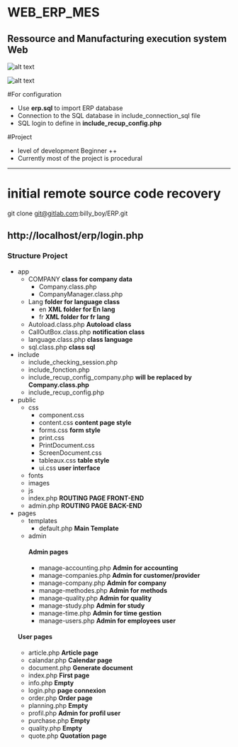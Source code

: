 # WEB_ERP_MES
##  Ressource and Manufacturing execution system  Web

![alt text](https://github.com/billyboy35/WEB_MES/blob/main/MES_VIEW_DEMO.PNG)

![alt text](https://github.com/billyboy35/WEB_MES/blob/main/Workflow.png)

#For configuration
* Use __erp.sql__ to import ERP database  
* Connection to the SQL database in include_connection_sql file
* SQL login to define in __include_recup_config.php__

#Project
* level of development  Beginner ++
* Currently most of the project is procedural

-----------------

# initial remote source code recovery
git clone git@gitlab.com:billy_boy/ERP.git

http://localhost/erp/login.php
-----------------

### Structure Project

* app
  * COMPANY   __class for company data__
    * Company.class.php
    * CompanyManager.class.php
  * Lang __folder for language class__
    * en  __XML folder for En lang__ 
    * fr __XML folder for fr lang__ 
  * Autoload.class.php   __Autoload class__
  * CallOutBox.class.php  __notification class__
  * language.class.php  __class language__
  * sql.class.php  __class sql__
* include  
  * include_checking_session.php
  * include_fonction.php
  * include_recup_config_company.php __will be replaced by Company.class.php__
  * include_recup_config.php
* public
  * css  
    * component.css
    * content.css  __content page style__
    * forms.css   __form style__
    * print.css
    * PrintDocument.css
    * ScreenDocument.css
    * tableaux.css  __table style__
    * ui.css  __user interface__
  * fonts  
  * images
  * js
  * index.php __ROUTING PAGE FRONT-END__
  * admin.php  __ROUTING PAGE BACK-END__
* pages
  * templates
    * default.php __Main Template__
  * admin
    #### Admin pages
    * manage-accounting.php     __Admin for accounting__
    * manage-companies.php   __Admin for customer/provider__
    * manage-company.php       __Admin for company__
    * manage-methodes.php        __Admin for methods__
    * manage-quality.php  __Admin for quality__
    * manage-study.php        __Admin for study__
    * manage-time.php       __Admin for time gestion__
    * manage-users.php        __Admin for employees user__
  #### User pages
    * article.php  __Article page__ 
    * calandar.php    __Calendar page__
    * document.php         __Generate document__
    * index.php         __First page__
    * info.php       __Empty__
    * login.php         __page connexion__
    * order.php          __Order page__
    * planning.php        __Empty__
    * profil.php       __Admin for profil user__
    * purchase.php         __Empty__
    * quality.php        __Empty__
    * quote.php        __Quotation page__


